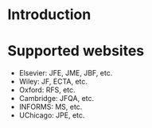 # Introduction

# Supported websites

* Elsevier: JFE, JME, JBF, etc.
* Wiley: JF, ECTA, etc.
* Oxford: RFS, etc.
* Cambridge: JFQA, etc.
* INFORMS: MS, etc.
* UChicago: JPE, etc.